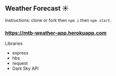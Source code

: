 ## Weather Forecast ☀

Instructions: clone or fork then `npm i` then `npm start`.

### https://mtb-weather-app.herokuapp.com

Libraries 
- express
- hbs
- request
- Dark Sky API